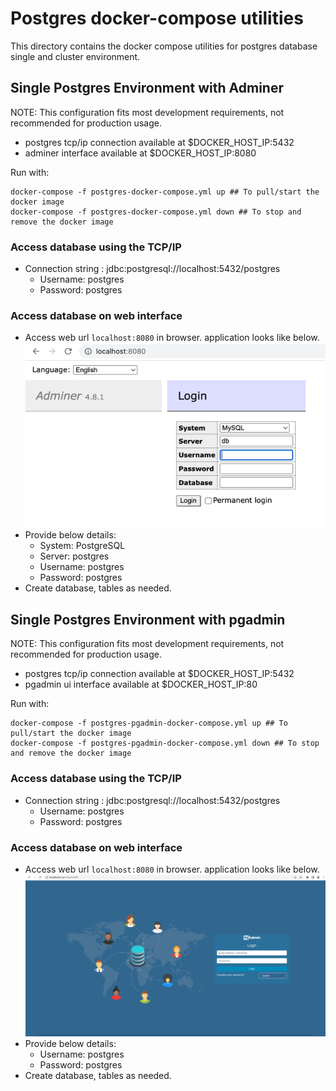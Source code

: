 # Postgres docker-compose utilities

This directory contains the docker compose utilities for postgres database single and cluster environment.

## Single Postgres Environment with Adminer
NOTE: This configuration fits most development requirements, not recommended for production usage.

- postgres tcp/ip connection available at $DOCKER_HOST_IP:5432
- adminer interface available at $DOCKER_HOST_IP:8080

Run with:
````
docker-compose -f postgres-docker-compose.yml up ## To pull/start the docker image
docker-compose -f postgres-docker-compose.yml down ## To stop and remove the docker image
````

### Access database using the TCP/IP
- Connection string : jdbc:postgresql://localhost:5432/postgres
  - Username: postgres
  - Password: postgres

### Access database on web interface
 - Access web url `localhost:8080` in browser. application looks like below.
![img.png](adminer.png)
 - Provide below details:
   - System: PostgreSQL
   - Server: postgres
   - Username: postgres
   - Password: postgres
 - Create database, tables as needed.

## Single Postgres Environment with pgadmin
NOTE: This configuration fits most development requirements, not recommended for production usage.

- postgres tcp/ip connection available at $DOCKER_HOST_IP:5432
- pgadmin ui interface available at $DOCKER_HOST_IP:80

Run with:
````
docker-compose -f postgres-pgadmin-docker-compose.yml up ## To pull/start the docker image
docker-compose -f postgres-pgadmin-docker-compose.yml down ## To stop and remove the docker image
````

### Access database using the TCP/IP
- Connection string : jdbc:postgresql://localhost:5432/postgres
    - Username: postgres
    - Password: postgres

### Access database on web interface
- Access web url `localhost:8080` in browser. application looks like below.
  ![img.png](pgadmin.png)
- Provide below details:
    - Username: postgres
    - Password: postgres
- Create database, tables as needed.